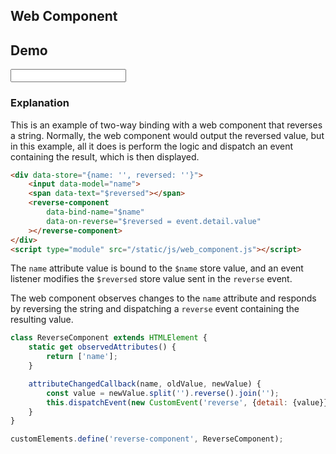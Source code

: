 ## Web Component

## Demo

<div data-store="{name: '', reversed: ''}" class="flex flex-col gap-4">
    <input data-model="name" class="flex items-center input input-bordered">
    <div class="alert h-16">
        <span data-text="$reversed"></span>
    </div>
    <reverse-component data-bind-name="$name" data-on-reverse="$reversed = event.detail.value"></reverse-component>
</div>
<script type="module" src="/static/js/web_component.js"></script>

### Explanation

This is an example of two-way binding with a web component that reverses a string. Normally, the web component would output the reversed value, but in this example, all it does is perform the logic and dispatch an event containing the result, which is then displayed.

```html
<div data-store="{name: '', reversed: ''}">
    <input data-model="name">
    <span data-text="$reversed"></span>
    <reverse-component
        data-bind-name="$name"
        data-on-reverse="$reversed = event.detail.value"
    ></reverse-component>
</div>
<script type="module" src="/static/js/web_component.js"></script>
```

The `name` attribute value is bound to the `$name` store value, and an event listener modifies the `$reversed` store value sent in the `reverse` event. 

The web component observes changes to the `name` attribute and responds by reversing the string and dispatching a `reverse` event containing the resulting value.

```js
class ReverseComponent extends HTMLElement {
    static get observedAttributes() {
        return ['name'];
    }

    attributeChangedCallback(name, oldValue, newValue) {
        const value = newValue.split('').reverse().join('');
        this.dispatchEvent(new CustomEvent('reverse', {detail: {value}}));
    }
}

customElements.define('reverse-component', ReverseComponent);
```

